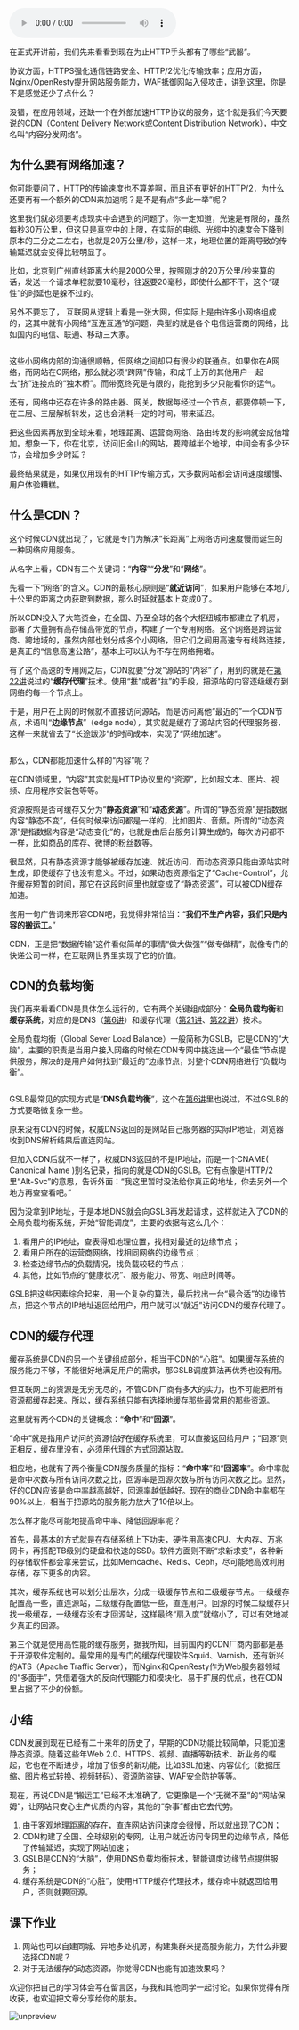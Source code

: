 <audio title="37 _ CDN：加速我们的网络服务" src="https://static001.geekbang.org/resource/audio/44/4f/44e3c0a62c765e9df59d0447ec226a4f.mp3" controls="controls"></audio> 
<p>在正式开讲前，我们先来看看到现在为止HTTP手头都有了哪些“武器”。</p><p>协议方面，HTTPS强化通信链路安全、HTTP/2优化传输效率；应用方面，Nginx/OpenResty提升网站服务能力，WAF抵御网站入侵攻击，讲到这里，你是不是感觉还少了点什么？</p><p>没错，在应用领域，还缺一个在外部加速HTTP协议的服务，这个就是我们今天要说的CDN（Content Delivery Network或Content Distribution Network），中文名叫“内容分发网络”。</p><h2>为什么要有网络加速？</h2><p>你可能要问了，HTTP的传输速度也不算差啊，而且还有更好的HTTP/2，为什么还要再有一个额外的CDN来加速呢？是不是有点“多此一举”呢？</p><p>这里我们就必须要考虑现实中会遇到的问题了。你一定知道，光速是有限的，虽然每秒30万公里，但这只是真空中的上限，在实际的电缆、光缆中的速度会下降到原本的三分之二左右，也就是20万公里/秒，这样一来，地理位置的距离导致的传输延迟就会变得比较明显了。</p><p>比如，北京到广州直线距离大约是2000公里，按照刚才的20万公里/秒来算的话，发送一个请求单程就要10毫秒，往返要20毫秒，即使什么都不干，这个“硬性”的时延也是躲不过的。</p><!-- [[[read_end]]] --><p>另外不要忘了， 互联网从逻辑上看是一张大网，但实际上是由许多小网络组成的，这其中就有小网络“互连互通”的问题，典型的就是各个电信运营商的网络，比如国内的电信、联通、移动三大家。</p><p><img src="https://static001.geekbang.org/resource/image/41/b9/413605355db69278cb137b318b70b3b9.png?wh=1239*746" alt=""></p><p>这些小网络内部的沟通很顺畅，但网络之间却只有很少的联通点。如果你在A网络，而网站在C网络，那么就必须“跨网”传输，和成千上万的其他用户一起去“挤”连接点的“独木桥”。而带宽终究是有限的，能抢到多少只能看你的运气。</p><p>还有，网络中还存在许多的路由器、网关，数据每经过一个节点，都要停顿一下，在二层、三层解析转发，这也会消耗一定的时间，带来延迟。</p><p>把这些因素再放到全球来看，地理距离、运营商网络、路由转发的影响就会成倍增加。想象一下，你在北京，访问旧金山的网站，要跨越半个地球，中间会有多少环节，会增加多少时延？</p><p>最终结果就是，如果仅用现有的HTTP传输方式，大多数网站都会访问速度缓慢、用户体验糟糕。</p><h2>什么是CDN？</h2><p>这个时候CDN就出现了，它就是专门为解决“长距离”上网络访问速度慢而诞生的一种网络应用服务。</p><p>从名字上看，CDN有三个关键词：“<strong>内容</strong>”“<strong>分发</strong>”和“<strong>网络</strong>”。</p><p>先看一下“网络”的含义。CDN的最核心原则是“<strong>就近访问</strong>”，如果用户能够在本地几十公里的距离之内获取到数据，那么时延就基本上变成0了。</p><p>所以CDN投入了大笔资金，在全国、乃至全球的各个大枢纽城市都建立了机房，部署了大量拥有高存储高带宽的节点，构建了一个专用网络。这个网络是跨运营商、跨地域的，虽然内部也划分成多个小网络，但它们之间用高速专有线路连接，是真正的“信息高速公路”，基本上可以认为不存在网络拥堵。</p><p>有了这个高速的专用网之后，CDN就要“分发”源站的“内容”了，用到的就是在<a href="https://time.geekbang.org/column/article/108313">第22讲</a>说过的“<strong>缓存代理</strong>”技术。使用“推”或者“拉”的手段，把源站的内容逐级缓存到网络的每一个节点上。</p><p>于是，用户在上网的时候就不直接访问源站，而是访问离他“最近的”一个CDN节点，术语叫“<strong>边缘节点</strong>”（edge node），其实就是缓存了源站内容的代理服务器，这样一来就省去了“长途跋涉”的时间成本，实现了“网络加速”。</p><p><img src="https://static001.geekbang.org/resource/image/46/5b/46d1dbbb545fcf3cfb53407e0afe9a5b.png?wh=1291*787" alt=""></p><p>那么，CDN都能加速什么样的“内容”呢？</p><p>在CDN领域里，“内容”其实就是HTTP协议里的“资源”，比如超文本、图片、视频、应用程序安装包等等。</p><p>资源按照是否可缓存又分为“<strong>静态资源</strong>”和“<strong>动态资源</strong>”。所谓的“静态资源”是指数据内容“静态不变”，任何时候来访问都是一样的，比如图片、音频。所谓的“动态资源”是指数据内容是“动态变化”的，也就是由后台服务计算生成的，每次访问都不一样，比如商品的库存、微博的粉丝数等。</p><p>很显然，只有静态资源才能够被缓存加速、就近访问，而动态资源只能由源站实时生成，即使缓存了也没有意义。不过，如果动态资源指定了“Cache-Control”，允许缓存短暂的时间，那它在这段时间里也就变成了“静态资源”，可以被CDN缓存加速。</p><p>套用一句广告词来形容CDN吧，我觉得非常恰当：“<strong>我们不生产内容，我们只是内容的搬运工。</strong>”</p><p>CDN，正是把“数据传输”这件看似简单的事情“做大做强”“做专做精”，就像专门的快递公司一样，在互联网世界里实现了它的价值。</p><h2>CDN的负载均衡</h2><p>我们再来看看CDN是具体怎么运行的，它有两个关键组成部分：<strong>全局负载均衡</strong>和<strong>缓存系统</strong>，对应的是DNS（<a href="https://time.geekbang.org/column/article/99665">第6讲</a>）和缓存代理（<a href="https://time.geekbang.org/column/article/107577">第21讲</a>、<a href="https://time.geekbang.org/column/article/108313">第22讲</a>）技术。</p><p>全局负载均衡（Global Sever Load Balance）一般简称为GSLB，它是CDN的“大脑”，主要的职责是当用户接入网络的时候在CDN专网中挑选出一个“最佳”节点提供服务，解决的是用户如何找到“最近的”边缘节点，对整个CDN网络进行“负载均衡”。</p><p><img src="https://static001.geekbang.org/resource/image/6c/ca/6c39e76d58d9f17872c83ae72908faca.png?wh=1281*664" alt=""></p><p>GSLB最常见的实现方式是“<strong>DNS负载均衡</strong>”，这个在<a href="https://time.geekbang.org/column/article/99665">第6讲</a>里也说过，不过GSLB的方式要略微复杂一些。</p><p>原来没有CDN的时候，权威DNS返回的是网站自己服务器的实际IP地址，浏览器收到DNS解析结果后直连网站。</p><p>但加入CDN后就不一样了，权威DNS返回的不是IP地址，而是一个CNAME( Canonical Name )别名记录，指向的就是CDN的GSLB。它有点像是HTTP/2里“Alt-Svc”的意思，告诉外面：“我这里暂时没法给你真正的地址，你去另外一个地方再查查看吧。”</p><p>因为没拿到IP地址，于是本地DNS就会向GSLB再发起请求，这样就进入了CDN的全局负载均衡系统，开始“智能调度”，主要的依据有这么几个：</p><ol>
<li>看用户的IP地址，查表得知地理位置，找相对最近的边缘节点；</li>
<li>看用户所在的运营商网络，找相同网络的边缘节点；</li>
<li>检查边缘节点的负载情况，找负载较轻的节点；</li>
<li>其他，比如节点的“健康状况”、服务能力、带宽、响应时间等。</li>
</ol><p>GSLB把这些因素综合起来，用一个复杂的算法，最后找出一台“最合适”的边缘节点，把这个节点的IP地址返回给用户，用户就可以“就近”访问CDN的缓存代理了。</p><h2>CDN的缓存代理</h2><p>缓存系统是CDN的另一个关键组成部分，相当于CDN的“心脏”。如果缓存系统的服务能力不够，不能很好地满足用户的需求，那GSLB调度算法再优秀也没有用。</p><p>但互联网上的资源是无穷无尽的，不管CDN厂商有多大的实力，也不可能把所有资源都缓存起来。所以，缓存系统只能有选择地缓存那些最常用的那些资源。</p><p>这里就有两个CDN的关键概念：“<strong>命中</strong>”和“<strong>回源</strong>”。</p><p>“命中”就是指用户访问的资源恰好在缓存系统里，可以直接返回给用户；“回源”则正相反，缓存里没有，必须用代理的方式回源站取。</p><p>相应地，也就有了两个衡量CDN服务质量的指标：“<strong>命中率</strong>”和“<strong>回源率</strong>”。命中率就是命中次数与所有访问次数之比，回源率是回源次数与所有访问次数之比。显然，好的CDN应该是命中率越高越好，回源率越低越好。现在的商业CDN命中率都在90%以上，相当于把源站的服务能力放大了10倍以上。</p><p>怎么样才能尽可能地提高命中率、降低回源率呢？</p><p>首先，最基本的方式就是在存储系统上下功夫，硬件用高速CPU、大内存、万兆网卡，再搭配TB级别的硬盘和快速的SSD。软件方面则不断“求新求变”，各种新的存储软件都会拿来尝试，比如Memcache、Redis、Ceph，尽可能地高效利用存储，存下更多的内容。</p><p>其次，缓存系统也可以划分出层次，分成一级缓存节点和二级缓存节点。一级缓存配置高一些，直连源站，二级缓存配置低一些，直连用户。回源的时候二级缓存只找一级缓存，一级缓存没有才回源站，这样最终“扇入度”就缩小了，可以有效地减少真正的回源。</p><p>第三个就是使用高性能的缓存服务，据我所知，目前国内的CDN厂商内部都是基于开源软件定制的。最常用的是专门的缓存代理软件Squid、Varnish，还有新兴的ATS（Apache Traffic Server），而Nginx和OpenResty作为Web服务器领域的“多面手”，凭借着强大的反向代理能力和模块化、易于扩展的优点，也在CDN里占据了不少的份额。</p><h2>小结</h2><p>CDN发展到现在已经有二十来年的历史了，早期的CDN功能比较简单，只能加速静态资源。随着这些年Web 2.0、HTTPS、视频、直播等新技术、新业务的崛起，它也在不断进步，增加了很多的新功能，比如SSL加速、内容优化（数据压缩、图片格式转换、视频转码）、资源防盗链、WAF安全防护等等。</p><p>现在，再说CDN是“搬运工”已经不太准确了，它更像是一个“无微不至”的“网站保姆”，让网站只安心生产优质的内容，其他的“杂事”都由它去代劳。</p><ol>
<li>由于客观地理距离的存在，直连网站访问速度会很慢，所以就出现了CDN；</li>
<li>CDN构建了全国、全球级别的专网，让用户就近访问专网里的边缘节点，降低了传输延迟，实现了网站加速；</li>
<li>GSLB是CDN的“大脑”，使用DNS负载均衡技术，智能调度边缘节点提供服务；</li>
<li>缓存系统是CDN的“心脏”，使用HTTP缓存代理技术，缓存命中就返回给用户，否则就要回源。</li>
</ol><h2>课下作业</h2><ol>
<li>网站也可以自建同城、异地多处机房，构建集群来提高服务能力，为什么非要选择CDN呢？</li>
<li>对于无法缓存的动态资源，你觉得CDN也能有加速效果吗？</li>
</ol><p>欢迎你把自己的学习体会写在留言区，与我和其他同学一起讨论。如果你觉得有所收获，也欢迎把文章分享给你的朋友。</p><p><img src="https://static001.geekbang.org/resource/image/bc/51/bc1805a7c49977c7838b29602f3bba51.png?wh=1769*3498" alt="unpreview"></p><p></p>